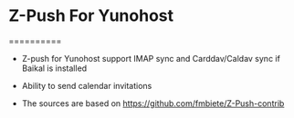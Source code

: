 # Z-Push For Yunohost
==========

* Z-push for Yunohost support IMAP sync and Carddav/Caldav sync if Baikal is installed
* Ability to send calendar invitations

* The sources are based on https://github.com/fmbiete/Z-Push-contrib
